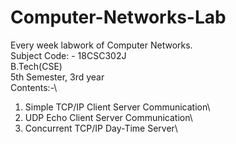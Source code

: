 # Computer-Networks-Lab
Every week labwork of Computer Networks.\
Subject Code: - 18CSC302J\
B.Tech(CSE)\
5th Semester, 3rd year\
Contents:-\
  1. Simple TCP/IP Client Server Communication\
  2. UDP Echo Client Server Communication\
  3. Concurrent TCP/IP Day-Time Server\

</p>

